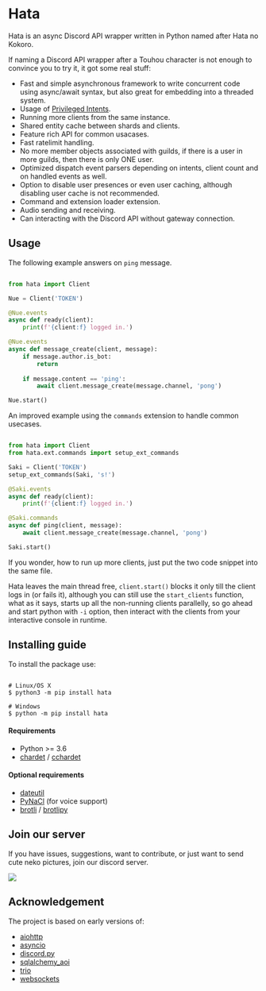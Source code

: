 # Hata

Hata is an async Discord API wrapper written in Python named after Hata no Kokoro.

If naming a Discord API wrapper after a Touhou character is not enough to convince you to try it, it got some
real stuff:

- Fast and simple asynchronous framework to write concurrent code using async/await syntax, but also great for
    embedding into a threaded system.
- Usage of [Privileged Intents](https://github.com/discordapp/discord-api-docs/issues/1363).
- Running more clients from the same instance.
- Shared entity cache between shards and clients.
- Feature rich API for common usacases.
- Fast ratelimit handling.
- No more member objects associated with guilds, if there is a user in more guilds, then there is only ONE user.
- Optimized dispatch event parsers depending on intents, client count and on handled events as well.
- Option to disable user presences or even user caching, although disabling user cache is not recommended.
- Command and extension loader extension.
- Audio sending and receiving.
- Can interacting with the Discord API without gateway connection.

## Usage

The following example answers on `ping` message.

```py

from hata import Client

Nue = Client('TOKEN')

@Nue.events
async def ready(client):
    print(f'{client:f} logged in.')

@Nue.events
async def message_create(client, message):
    if message.author.is_bot:
        return
    
    if message.content == 'ping':
        await client.message_create(message.channel, 'pong')

Nue.start()

```

An improved example using the `commands` extension to handle common usecases.

```py

from hata import Client
from hata.ext.commands import setup_ext_commands

Saki = Client('TOKEN')
setup_ext_commands(Saki, 's!')

@Saki.events
async def ready(client):
    print(f'{client:f} logged in.')

@Saki.commands
async def ping(client, message):
    await client.message_create(message.channel, 'pong')

Saki.start()

```

If you wonder, how to run up more clients, just put the two code snippet into the same file.

Hata leaves the main thread free, `client.start()` blocks it only till the client logs in (or fails it), although you
can still use the `start_clients` function, what as it says, starts up all the non-running clients parallelly, so go
ahead and start python with `-i` option, then interact with the clients from your interactive console in runtime.

## Installing guide

To install the package use:

``` shell

# Linux/OS X
$ python3 -m pip install hata

# Windows
$ python -m pip install hata

```

#### Requirements

- Python >= 3.6
- [chardet](https://pypi.python.org/pypi/chardet) / [cchardet](https://pypi.org/project/cchardet/)

#### Optional requirements

- [dateutil](https://pypi.org/project/python-dateutil/)
- [PyNaCl](https://pypi.org/project/PyNaCl/) (for voice support)
- [brotli](https://pypi.org/project/Brotli/) / [brotlipy](https://pypi.org/project/brotlipy/)

## Join our server

If you have issues, suggestions, want to contribute, or just want to send cute neko pictures, join our discord server.

[![](https://discordapp.com/api/guilds/388267636661682178/embed.png?style=banner1)](http://discord.gg/3cH2r5d)

## Acknowledgement

The project is based on early versions of:
- [aiohttp](https://github.com/aio-libs/aiohttp)
- [asyncio](https://github.com/python/cpython/tree/master/Lib/asyncio)
- [discord.py](https://github.com/Rapptz/discord.py)
- [sqlalchemy_aoi](https://github.com/RazerM/sqlalchemy_aio)
- [trio](https://github.com/python-trio/trio)
- [websockets](https://github.com/aaugustin/websockets)

